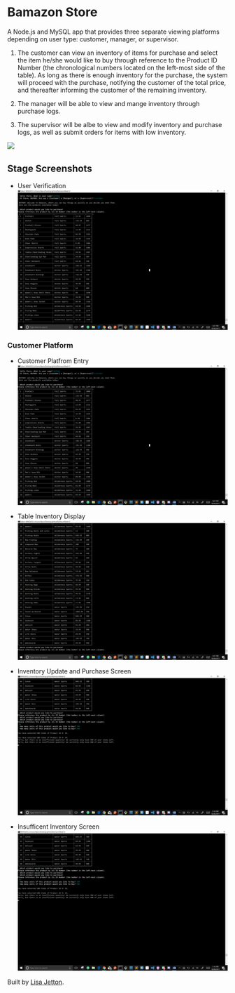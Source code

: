 # Bamazon Store
A Node.js and MySQL app that provides three separate viewing platforms depending on user type: customer, manager, or supervisor.

1. The customer can view an inventory of items for purchase and select the item he/she would like to buy through reference to the Product ID Number (the chronological numbers located on the left-most side of the table). As long as there is enough inventory for the purchase, the system will proceed with the purchase, notifying the customer of the total price, and thereafter informing the customer of the remaining inventory.

2. The manager will be able to view and mange inventory through purchase logs. 

3. The supervisor will be albe to view and modify inventory and purchase logs, as well as submit orders for items with low inventory.


![](https://media.giphy.com/media/3ohhwqps0apDj0l17i/giphy.gif)


## Stage Screenshots
* User Verification 
![Customer Platfrom Entry](/screenshots/customer-entry.png)

### Customer Platform
* Customer Platfrom Entry
![Customer Platfrom Entry](/screenshots/customer-entry.png)

* Table Inventory Display
![Table Inventory Display](/screenshots/fullTable-display.png)

* Inventory Update and Purchase Screen
![Inventory Update and Purchase Screen](/screenshots/purchase-screen-failure.png)

* Insufficent Inventory Screen
![Insufficent Inventory Screen](/screenshots/purchase-screen-failure.png)


Built by [Lisa Jetton](https://github.com/JettTech/).
